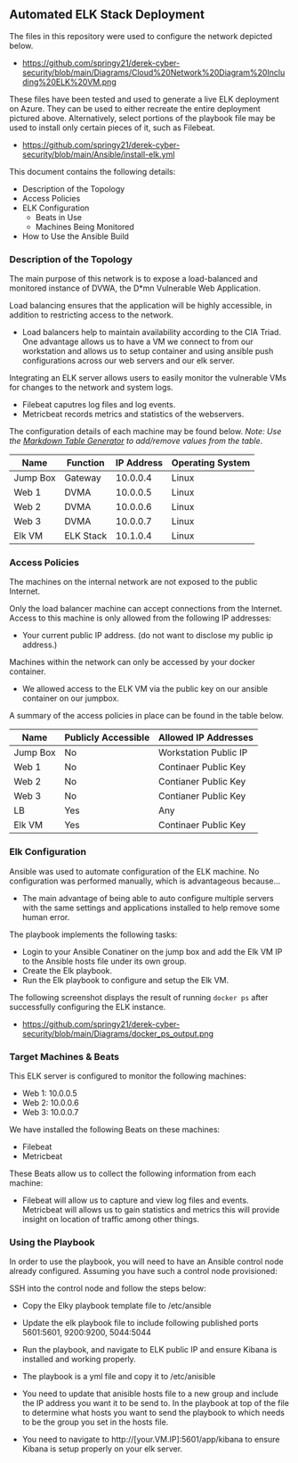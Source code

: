 ## Automated ELK Stack Deployment

The files in this repository were used to configure the network depicted below.

- https://github.com/springy21/derek-cyber-security/blob/main/Diagrams/Cloud%20Network%20Diagram%20Including%20ELK%20VM.png

These files have been tested and used to generate a live ELK deployment on Azure. They can be used to either recreate the entire deployment pictured above. Alternatively, select portions of the playbook file may be used to install only certain pieces of it, such as Filebeat.

  - https://github.com/springy21/derek-cyber-security/blob/main/Ansible/install-elk.yml

This document contains the following details:
- Description of the Topology
- Access Policies
- ELK Configuration
  - Beats in Use
  - Machines Being Monitored
- How to Use the Ansible Build


### Description of the Topology

The main purpose of this network is to expose a load-balanced and monitored instance of DVWA, the D*mn Vulnerable Web Application.

Load balancing ensures that the application will be highly accessible, in addition to restricting access to the network.
- Load balancers help to maintain availability according to the CIA Triad. One advantage allows us to have a VM we connect to from our workstation and allows us to setup container and using ansible push configurations across our web servers and our elk server.

Integrating an ELK server allows users to easily monitor the vulnerable VMs for changes to the network and system logs.
- Filebeat caputres log files and log events.
- Metricbeat records metrics and statistics of the webservers.

The configuration details of each machine may be found below.
_Note: Use the [Markdown Table Generator](http://www.tablesgenerator.com/markdown_tables) to add/remove values from the table_.

| Name     | Function | IP Address | Operating System |
|----------|----------|------------|------------------|
| Jump Box | Gateway  | 10.0.0.4   | Linux            |
| Web 1    | DVMA     | 10.0.0.5   | Linux            |
| Web 2    | DVMA     | 10.0.0.6   | Linux            |
| Web 3    | DVMA     | 10.0.0.7   | Linux            |
| Elk VM   | ELK Stack| 10.1.0.4   | Linux            |

### Access Policies

The machines on the internal network are not exposed to the public Internet. 

Only the load balancer machine can accept connections from the Internet. Access to this machine is only allowed from the following IP addresses:
- Your current public IP address. (do not want to disclose my public ip address.)

Machines within the network can only be accessed by your docker container.
- We allowed access to the ELK VM via the public key on our ansible container on our jumpbox.

A summary of the access policies in place can be found in the table below.

| Name     | Publicly Accessible | Allowed IP Addresses |
|----------|---------------------|----------------------|
| Jump Box | No                  | Workstation Public IP|
| Web 1    | No                  | Continaer Public Key |
| Web 2    | No                  | Contianer Public Key |
| Web 3    | No                  | Contianer Public Key |
| LB       | Yes                 | Any                  |
| Elk VM   | Yes                 | Continaer Public Key |

### Elk Configuration

Ansible was used to automate configuration of the ELK machine. No configuration was performed manually, which is advantageous because...
- The main advantage of being able to auto configure multiple servers with the same settings and applications installed to help remove some human error. 

The playbook implements the following tasks:
- Login to your Ansible Conatiner on the jump box and add the Elk VM IP to the Ansible hosts file under its own group.
- Create the Elk playbook.
- Run the Elk playbook to configure and setup the Elk VM.

The following screenshot displays the result of running `docker ps` after successfully configuring the ELK instance.

- https://github.com/springy21/derek-cyber-security/blob/main/Diagrams/docker_ps_output.png

### Target Machines & Beats
This ELK server is configured to monitor the following machines:
- Web 1: 10.0.0.5
- Web 2: 10.0.0.6
- Web 3: 10.0.0.7

We have installed the following Beats on these machines:
- Filebeat
- Metricbeat

These Beats allow us to collect the following information from each machine:
- Filebeat will allow us to capture and view log files and events. Metricbeat will allows us to gain statistics and metrics this will provide insight on location of traffic among other things.

### Using the Playbook
In order to use the playbook, you will need to have an Ansible control node already configured. Assuming you have such a control node provisioned: 

SSH into the control node and follow the steps below:
- Copy the Elky playbook template file to /etc/ansible
- Update the elk playbook file to include following published ports 5601:5601, 9200:9200, 5044:5044
- Run the playbook, and navigate to ELK public IP and ensure Kibana is installed and working properly.


- The playbook is a yml file and copy it to /etc/anisible
- You need to update that anisible hosts file to a new group and include the IP address you want it to be send to. In the playbook at top of the file to determine what hosts you want to send the playbook to which needs to be the group you set in the hosts file.
- You need to navigate to http://[your.VM.IP]:5601/app/kibana to ensure Kibana is setup properly on your elk server.

